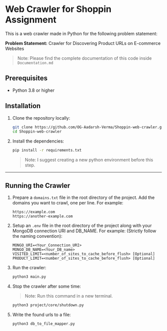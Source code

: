 # Web Crawler for Shoppin Assignment

This is a web crawler made in Python for the following problem statement:

**Problem Statement:** Crawler for Discovering Product URLs on E-commerce Websites

> Note: Please find the complete documentation of this code inside `Documentation.md`
## Prerequisites

- Python 3.8 or higher



## Installation

1. Clone the repository locally:
   ```bash
   git clone https://github.com/OG-Aadarsh-Verma/Shoppin-web-crawler.git
   cd Shoppin-web-crawler
   ```

2. Install the dependencies:
   ```bash
   pip install -r requirements.txt
   ```
   > Note: I suggest creating a new python environment before this step. 

---

## Running the Crawler

1. Prepare a `domains.txt` file in the root directory of the project. Add the domains you want to crawl, one per line. For example:
   ```
   https://example.com
   https://another-example.com
   ```

2. Setup an `.env` file in the root directory of the project along with your MongoDB connection URI and DB_NAME. For example: (Strictly follow the naming convention):
   ```
   MONGO_URI=<Your_Connection_URI>
   MONGO_DB_NAME=<Your_DB_name>
   VISITED_LIMIT=<number_of_sites_to_cache_before_flush> [Optional]
   PRODUCT_LIMIT=<number_of_sites_to_cache_before_flush> [Optional]
   ```

3. Run the crawler:
   ```bash
   python3 main.py
   ```

4. Stop the crawler after some time:
   >Note: Run this command in a new terminal.
   ```bash
   python3 project/core/shutdown.py
   ```

5. Write the found urls to a file:
   ```bash
   python3 db_to_file_mapper.py
   ```